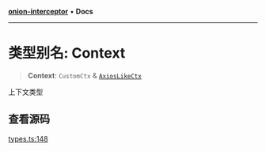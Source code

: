 [**onion-interceptor**](../README.md) • **Docs**

***

# 类型别名: Context

> **Context**: `CustomCtx` & [`AxiosLikeCtx`](../interfaces/AxiosLikeCtx.md)

上下文类型

## 查看源码

[types.ts:148](https://github.com/coverjs/onion-interceptor/blob/d9442ccfd97eaff0832faec07c8e2be488e1ba7c/packages/core/src/types.ts#L148)
